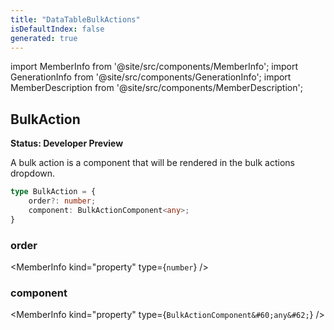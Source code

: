 ```yaml
---
title: "DataTableBulkActions"
isDefaultIndex: false
generated: true
---
```

<!-- This file was generated from the Vendure source. Do not modify. Instead, re-run the "docs:build" script -->
import MemberInfo from '@site/src/components/MemberInfo';
import GenerationInfo from '@site/src/components/GenerationInfo';
import MemberDescription from '@site/src/components/MemberDescription';


## BulkAction

<GenerationInfo sourceFile="packages/dashboard/src/lib/framework/extension-api/types/data-table.ts" sourceLine="45" packageName="@vendure/dashboard" since="3.4.0" />

**Status: Developer Preview**

A bulk action is a component that will be rendered in the bulk actions dropdown.

```ts title="Signature"
type BulkAction = {
    order?: number;
    component: BulkActionComponent<any>;
}
```

<div className="members-wrapper">

### order

<MemberInfo kind="property" type={`number`}   />


### component

<MemberInfo kind="property" type={`BulkActionComponent&#60;any&#62;`}   />




</div>
